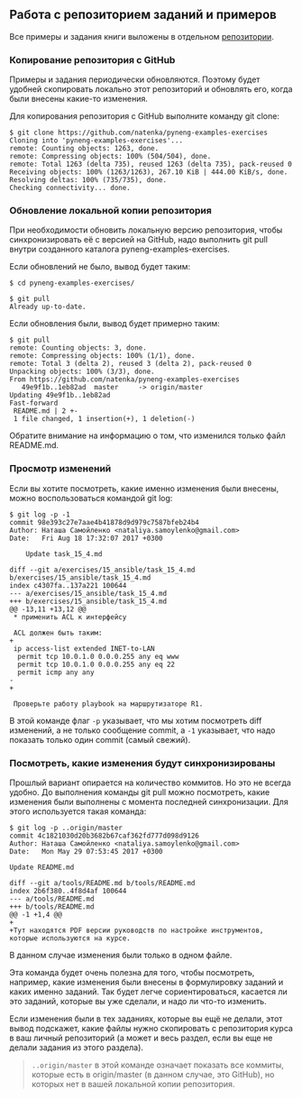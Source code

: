 ## Работа с репозиторием заданий и примеров

Все примеры и задания книги выложены в отдельном [репозитории](https://github.com/natenka/pyneng-examples-exercises).


### Копирование репозитория с GitHub

Примеры и задания периодически обновляются.
Поэтому будет удобней скопировать локально этот репозиторий и обновлять его, когда были внесены какие-то изменения.

Для копирования репозитория с GitHub выполните команду git clone:
```
$ git clone https://github.com/natenka/pyneng-examples-exercises
Cloning into 'pyneng-examples-exercises'...
remote: Counting objects: 1263, done.
remote: Compressing objects: 100% (504/504), done.
remote: Total 1263 (delta 735), reused 1263 (delta 735), pack-reused 0
Receiving objects: 100% (1263/1263), 267.10 KiB | 444.00 KiB/s, done.
Resolving deltas: 100% (735/735), done.
Checking connectivity... done.

```

### Обновление локальной копии репозитория

При необходимости обновить локальную версию репозитория, чтобы синхронизировать её с версией на GitHub, надо выполнить git pull внутри созданного каталога pyneng-examples-exercises.

Если обновлений не было, вывод будет таким:
```
$ cd pyneng-examples-exercises/

$ git pull
Already up-to-date.
```

Если обновления были, вывод будет примерно таким:
```
$ git pull
remote: Counting objects: 3, done.
remote: Compressing objects: 100% (1/1), done.
remote: Total 3 (delta 2), reused 3 (delta 2), pack-reused 0
Unpacking objects: 100% (3/3), done.
From https://github.com/natenka/pyneng-examples-exercises
   49e9f1b..1eb82ad  master     -> origin/master
Updating 49e9f1b..1eb82ad
Fast-forward
 README.md | 2 +-
 1 file changed, 1 insertion(+), 1 deletion(-)
```

Обратите внимание на информацию о том, что изменился только файл README.md.

### Просмотр изменений

Если вы хотите посмотреть, какие именно изменения были внесены, можно воспользоваться командой git log:
```
$ git log -p -1
commit 98e393c27e7aae4b41878d9d979c7587bfeb24b4
Author: Наташа Самойленко <nataliya.samoylenko@gmail.com>
Date:   Fri Aug 18 17:32:07 2017 +0300

    Update task_15_4.md

diff --git a/exercises/15_ansible/task_15_4.md b/exercises/15_ansible/task_15_4.md
index c4307fa..137a221 100644
--- a/exercises/15_ansible/task_15_4.md
+++ b/exercises/15_ansible/task_15_4.md
@@ -13,11 +13,12 @@
 * применить ACL к интерфейсу

 ACL должен быть таким:
+
 ip access-list extended INET-to-LAN
  permit tcp 10.0.1.0 0.0.0.255 any eq www
  permit tcp 10.0.1.0 0.0.0.255 any eq 22
  permit icmp any any
-
+

 Проверьте работу playbook на маршрутизаторе R1.

```

В этой команде флаг ```-p``` указывает, что мы хотим посмотреть diff изменений, а не только сообщение commit, а ```-1``` указывает, что надо показать только один commit (самый свежий).

### Посмотреть, какие изменения будут синхронизированы

Прошлый вариант опирается на количество коммитов.
Но это не всегда удобно.
До выполнения команды git pull можно посмотреть, какие изменения были выполнены с момента последней синхронизации.
Для этого используется такая команда:

```
$ git log -p ..origin/master
commit 4c1821030d20b3682b67caf362fd777d098d9126
Author: Наташа Самойленко <nataliya.samoylenko@gmail.com>
Date:   Mon May 29 07:53:45 2017 +0300

Update README.md

diff --git a/tools/README.md b/tools/README.md
index 2b6f380..4f8d4af 100644
--- a/tools/README.md
+++ b/tools/README.md
@@ -1 +1,4 @@
+
+Тут находятся PDF версии руководств по настройке инструментов, которые используются на курсе.
```

В данном случае изменения были только в одном файле.

Эта команда будет очень полезна для того, чтобы посмотреть, например, какие изменения были внесены в формулировку заданий и каких именно заданий.
Так будет легче сориентироваться, касается ли это заданий, которые вы уже сделали, и надо ли что-то изменить.

Если изменения были в тех заданиях, которые вы ещё не делали, этот вывод подскажет, какие файлы нужно скопировать с репозитория курса в ваш личный репозиторий (а может и весь раздел, если вы еще не делали задания из этого раздела).

> ```..origin/master``` в этой команде означает показать все коммиты, которые есть в origin/master (в данном случае, это GitHub), но которых нет в вашей локальной копии репозитория.

